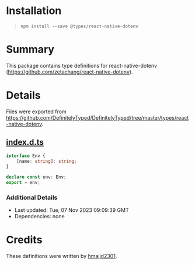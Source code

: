 # Installation
> `npm install --save @types/react-native-dotenv`

# Summary
This package contains type definitions for react-native-dotenv (https://github.com/zetachang/react-native-dotenv).

# Details
Files were exported from https://github.com/DefinitelyTyped/DefinitelyTyped/tree/master/types/react-native-dotenv.
## [index.d.ts](https://github.com/DefinitelyTyped/DefinitelyTyped/tree/master/types/react-native-dotenv/index.d.ts)
````ts
interface Env {
    [name: string]: string;
}

declare const env: Env;
export = env;

````

### Additional Details
 * Last updated: Tue, 07 Nov 2023 09:09:39 GMT
 * Dependencies: none

# Credits
These definitions were written by [hmajid2301](https://github.com/hmajid2301).
